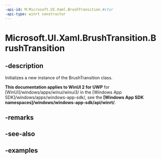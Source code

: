 ```yaml
---
-api-id: M:Microsoft.UI.Xaml.BrushTransition.#ctor
-api-type: winrt constructor
---
```


<!-- Method syntax.
public BrushTransition.BrushTransition()
-->

# Microsoft.UI.Xaml.BrushTransition.BrushTransition

## -description
Initializes a new instance of the BrushTransition class.

**This documentation applies to WinUI 2 for UWP** for [WinUI]/windows/apps/winui/winui3/ in the [Windows App SDK]/windows/apps/windows-app-sdk/, see the **[Windows App SDK namespaces]/windows/windows-app-sdk/api/winrt/**.

## -remarks

## -see-also

## -examples

